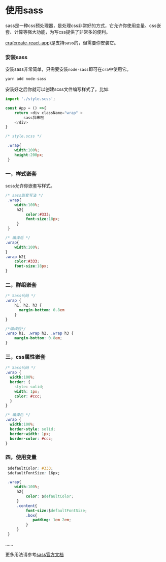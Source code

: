 # 使用sass

sass是一种css预处理器，是处理css非常好的方式，它允许你使用变量、css嵌套、计算等强大功能，为写css提供了非常多的便利。

[cra(create-react-app)](https://facebook.github.io/create-react-app/)是支持sass的，但需要你安装它。

### 安装sass  

安装sass非常简单，只需要安装`node-sass`即可在`cra`中使用它。
```js
yarn add node-sass
```
安装好之后你就可以创建scss文件编写样式了。比如:

```js
import './style.scss';

const App = () =>{
    return <div className="wrap" >
        sass我来啦
    </div>
}
```
```css  
/* style.scss */ 

 .wrap{
    width:100%;
    height:200px;
 }
```  

### 一，样式嵌套
scss允许你嵌套写样式。
```css
/* sass嵌套写法 */
 .wrap{
    width:100%;
     h2{
         color:#333;
         font-size:18px;
     }
 }

/* 编译后 */  
.wrap{
    width:100%;
}
.wrap h2{
    color:#333;
    font-size:18px;
}
```

### 二，群组嵌套
```css
/* Sass代码 */
.wrap {
    h1, h2, h3 {
      margin-bottom: 0.8em
    }
}  

/*编译后*/
.wrap h1, .wrap h2, .wrap h3 { 
    margin-bottom: 0.8em; 
}
```

### 三，css属性嵌套
```css
/* Sass代码 */
.wrap {
  width:100%;
  border: {
    style: solid;
    width: 1px;
    color: #ccc;
  }
}  

/* 编译后 */
.wrap {
  width:100%;
  border-style: solid;
  border-width: 1px;
  border-color: #ccc;
}
```

### 四，使用变量
```css  
 $defaultColor: #333;
 $defaultFontSize: 16px;  

 .wrap{
    width:100%;
     h2{
         color: $defaultColor;
     }
     .content{
         font-size:$defaultFontSize;
         .box{
            padding: 1em 2em;
         }
     }
 }
```

......  

更多用法请参考[sass官方文档](http://sass-lang.com/)